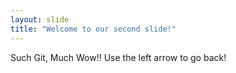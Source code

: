 ```yaml
---
layout: slide
title: "Welcome to our second slide!"
---
```

Such Git, Much Wow!!
Use the left arrow to go back!